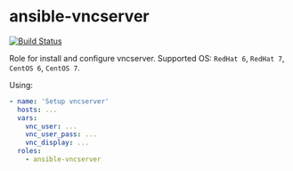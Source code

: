 # ansible-vncserver

[![Build Status](https://travis-ci.com/dlampsi/ansible-vncserver.svg?branch=master)](https://travis-ci.com/dlampsi/ansible-vncserver)

Role for install and configure vncserver. Supported OS: `RedHat 6`, `RedHat 7`, `CentOS 6`, `CentOS 7`.

Using:

```yml
- name: 'Setup vncserver'
  hosts: ...
  vars:
    vnc_user: ...
    vnc_user_pass: ...
    vnc_display: ...
  roles:
    - ansible-vncserver
```
